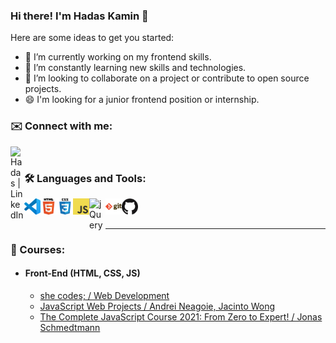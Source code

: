 ### Hi there! I'm Hadas Kamin 👋
Here are some ideas to get you started:

- 🔭 I’m currently working on my frontend skills.
- 🌱 I’m constantly learning new skills and technologies.
- 👯 I’m looking to collaborate on a project or contribute to open source projects.
- 😄 I'm looking for a junior frontend position or internship.


<!--  
<img src="https://github-readme-stats.vercel.app/api?username=Hadasss&&show_icons=true&title_color=ffffff&icon_color=bb2acf&text_color=daf7dc&bg_color=191919">
-->

### ✉️ Connect with me:

[<img align="left" alt="Hadas | LinkedIn" width="22px" src="https://cdn.jsdelivr.net/npm/simple-icons@v3/icons/linkedin.svg" />][linkedin]
<br />

### 🛠 Languages and Tools:

<img align="left" alt="Visual Studio Code" width="26px" src="https://raw.githubusercontent.com/github/explore/80688e429a7d4ef2fca1e82350fe8e3517d3494d/topics/visual-studio-code/visual-studio-code.png" />
<img align="left" alt="HTML5" width="26px" src="https://raw.githubusercontent.com/github/explore/80688e429a7d4ef2fca1e82350fe8e3517d3494d/topics/html/html.png" />
<img align="left" alt="CSS3" width="26px" src="https://raw.githubusercontent.com/github/explore/80688e429a7d4ef2fca1e82350fe8e3517d3494d/topics/css/css.png" />
<img align="left" alt="JavaScript" width="26px" src="https://raw.githubusercontent.com/github/explore/80688e429a7d4ef2fca1e82350fe8e3517d3494d/topics/javascript/javascript.png" />
<img align="left" alt="jQuery" width="26px" src="https://cdn.jsdelivr.net/npm/simple-icons@3.0.1/icons/jquery.svg" />
<img align="left" alt="Git" width="26px" src="https://raw.githubusercontent.com/github/explore/80688e429a7d4ef2fca1e82350fe8e3517d3494d/topics/git/git.png" />
<img align="left" alt="GitHub" width="26px" src="https://raw.githubusercontent.com/github/explore/78df643247d429f6cc873026c0622819ad797942/topics/github/github.png" />

<br />
<br />

---

### 📕 Courses:

<!-- COURSES-LIST:START -->
-   #### Front-End (HTML, CSS, JS)

    -   [she codes; / Web Development](https://she-codes.org/he/home-heb/)
    -   [JavaScript Web Projects / Andrei Neagoie, Jacinto Wong](https://www.udemy.com/course/javascript-web-projects-to-build-your-portfolio-resume/)
    -   [The Complete JavaScript Course 2021: From Zero to Expert! / Jonas Schmedtmann](https://www.udemy.com/course/the-complete-javascript-course/)


<!-- COURSES-LIST:END -->

[linkedin]: http://www.linkedin.com/in/hadas-kamin-2103b264/
